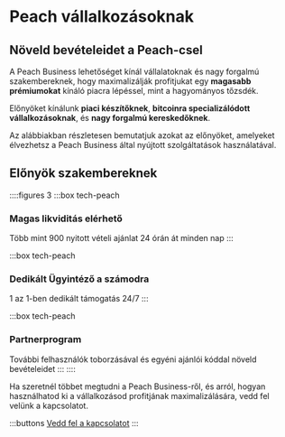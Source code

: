 # Peach vállalkozásoknak

## Növeld bevételeidet a Peach-csel

A Peach Business lehetőséget kínál vállalatoknak és nagy forgalmú szakembereknek, hogy maximalizálják profitjukat egy **magasabb prémiumokat** kínáló piacra lépéssel, mint a hagyományos tőzsdék.

Előnyöket kínálunk **piaci készítőknek**, **bitcoinra specializálódott vállalkozásoknak**, és **nagy forgalmú kereskedőknek**.

Az alábbiakban részletesen bemutatjuk azokat az előnyöket, amelyeket élvezhetsz a Peach Business által nyújtott szolgáltatások használatával.

## Előnyök szakembereknek

::::figures 3
:::box tech-peach

### Magas likviditás elérhető

Több mint 900 nyitott vételi ajánlat 24 órán át minden nap
:::

:::box tech-peach

### Dedikált Ügyintéző a számodra

1 az 1-ben dedikált támogatás 24/7
:::

:::box tech-peach

### Partnerprogram

További felhasználók toborzásával és egyéni ajánlói kóddal növeld bevételeidet
:::
::::

Ha szeretnél többet megtudni a Peach Business-ről, és arról, hogyan használhatod ki a vállalkozásod profitjának maximalizálására, vedd fel velünk a kapcsolatot.

:::buttons
[Vedd fel a kapcsolatot](mailto:$contactEmail$)
:::
